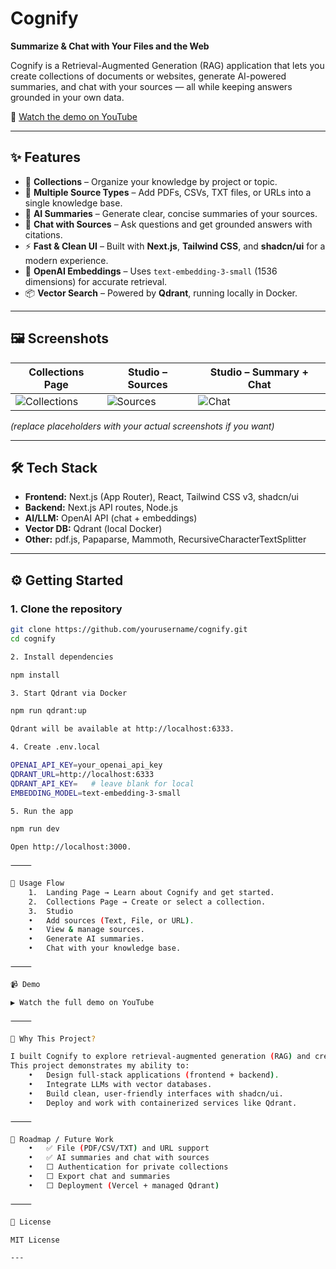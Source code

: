 

# Cognify

**Summarize & Chat with Your Files and the Web**

Cognify is a Retrieval-Augmented Generation (RAG) application that lets you create collections of documents or websites, generate AI-powered summaries, and chat with your sources — all while keeping answers grounded in your own data.

🎥 [Watch the demo on YouTube](https://youtu.be/gE-eSpSz69I)

---

## ✨ Features
- 📂 **Collections** – Organize your knowledge by project or topic.  
- 📑 **Multiple Source Types** – Add PDFs, CSVs, TXT files, or URLs into a single knowledge base.  
- 📝 **AI Summaries** – Generate clear, concise summaries of your sources.  
- 💬 **Chat with Sources** – Ask questions and get grounded answers with citations.  
- ⚡ **Fast & Clean UI** – Built with **Next.js**, **Tailwind CSS**, and **shadcn/ui** for a modern experience.  
- 🧠 **OpenAI Embeddings** – Uses `text-embedding-3-small` (1536 dimensions) for accurate retrieval.  
- 📦 **Vector Search** – Powered by **Qdrant**, running locally in Docker.  

---

## 🖼️ Screenshots

| Collections Page | Studio – Sources | Studio – Summary + Chat |
|------------------|------------------|--------------------------|
| ![Collections](https://via.placeholder.com/250x150?text=Collections) | ![Sources](https://via.placeholder.com/250x150?text=Sources) | ![Chat](https://via.placeholder.com/250x150?text=Summary+Chat) |

*(replace placeholders with your actual screenshots if you want)*

---

## 🛠️ Tech Stack
- **Frontend:** Next.js (App Router), React, Tailwind CSS v3, shadcn/ui  
- **Backend:** Next.js API routes, Node.js  
- **AI/LLM:** OpenAI API (chat + embeddings)  
- **Vector DB:** Qdrant (local Docker)  
- **Other:** pdf.js, Papaparse, Mammoth, RecursiveCharacterTextSplitter  

---

## ⚙️ Getting Started

### 1. Clone the repository
```bash
git clone https://github.com/yourusername/cognify.git
cd cognify

2. Install dependencies

npm install

3. Start Qdrant via Docker

npm run qdrant:up

Qdrant will be available at http://localhost:6333.

4. Create .env.local

OPENAI_API_KEY=your_openai_api_key
QDRANT_URL=http://localhost:6333
QDRANT_API_KEY=   # leave blank for local
EMBEDDING_MODEL=text-embedding-3-small

5. Run the app

npm run dev

Open http://localhost:3000.

⸻

🚀 Usage Flow
	1.	Landing Page → Learn about Cognify and get started.
	2.	Collections Page → Create or select a collection.
	3.	Studio
	•	Add sources (Text, File, or URL).
	•	View & manage sources.
	•	Generate AI summaries.
	•	Chat with your knowledge base.

⸻

📹 Demo

▶️ Watch the full demo on YouTube

⸻

🎯 Why This Project?

I built Cognify to explore retrieval-augmented generation (RAG) and create a practical, personal knowledge tool.
This project demonstrates my ability to:
	•	Design full-stack applications (frontend + backend).
	•	Integrate LLMs with vector databases.
	•	Build clean, user-friendly interfaces with shadcn/ui.
	•	Deploy and work with containerized services like Qdrant.

⸻

📌 Roadmap / Future Work
	•	✅ File (PDF/CSV/TXT) and URL support
	•	✅ AI summaries and chat with sources
	•	⬜ Authentication for private collections
	•	⬜ Export chat and summaries
	•	⬜ Deployment (Vercel + managed Qdrant)

⸻

📄 License

MIT License

---

